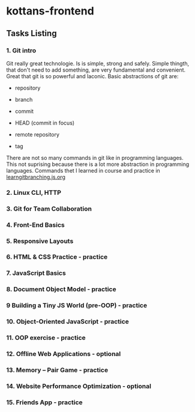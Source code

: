 # kottans-frontend

## Tasks Listing

### 1. Git intro

  Git really great technologie. Is is simple, strong and safely. Simple thingth, that don't need to add something, are very fundamental and convenient.
  Great that git is so powerful and laconic. Basic abstractions of git are:
  
  - repository
  
  - branch
  
  - commit
  
  - HEAD (commit in focus)
  
  - remote repository
  
  - tag
  
 There are not so many commands in git like in programming languages. This not suprising because there is a lot more abstraction in programming languages.
 Commands thet I learned in course and practice in [learngitbranching.js.org](https://learngitbranching.js.org/?locale=ru_RU "Great App")
  
  
### 2. Linux CLI, HTTP
### 3. Git for Team Collaboration
### 4. Front-End Basics
### 5. Responsive Layouts
### 6. HTML & CSS Practice - practice
### 7. JavaScript Basics
### 8. Document Object Model - practice
### 9 Building a Tiny JS World (pre-OOP) - practice
### 10. Object-Oriented JavaScript - practice
### 11. OOP exercise - practice
### 12. Offline Web Applications - optional
### 13. Memory – Pair Game - practice
### 14. Website Performance Optimization - optional
### 15. Friends App - practice
